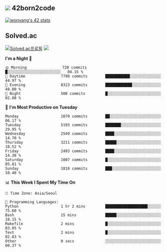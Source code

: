 
## <img src="https://img.shields.io/badge/-000000?style=flat&logo=42&logoColor=white"> 42born2code
<!--[![wonyang's 42 stats](https://badge42.vercel.app/api/v2/cl5nhe5b6007809kydha7ht42/stats?cursusId=21&coalitionId=88)](https://profile.intra.42.fr/users/wonyang)-->

[![wonyang's 42 stats](https://badge.mediaplus.ma/starryblue/wonyang?1337Badge=off&UM6P=off)](https://github.com/oakoudad/badge42)

## Solved.ac
[![Solved.ac프로필](http://mazassumnida.wtf/api/v2/generate_badge?boj=bennyws)](https://solved.ac/bennyws)
<a href="https://solved.ac/bennyws"><img src="http://mazandi.herokuapp.com/api?handle=bennyws&theme=cold"/></a>

<!--START_SECTION:waka-->
**I'm a Night 🦉** 

```text
🌞 Morning                720 commits         █░░░░░░░░░░░░░░░░░░░░░░░░   04.15 % 
🌆 Daytime                7798 commits        ███████████░░░░░░░░░░░░░░   44.97 % 
🌃 Evening                8323 commits        ████████████░░░░░░░░░░░░░   48.00 % 
🌙 Night                  500 commits         █░░░░░░░░░░░░░░░░░░░░░░░░   02.88 % 
```
📅 **I'm Most Productive on Tuesday** 

```text
Monday                   1070 commits        ██░░░░░░░░░░░░░░░░░░░░░░░   06.17 % 
Tuesday                  5193 commits        ███████░░░░░░░░░░░░░░░░░░   29.95 % 
Wednesday                2549 commits        ████░░░░░░░░░░░░░░░░░░░░░   14.70 % 
Thursday                 3211 commits        █████░░░░░░░░░░░░░░░░░░░░   18.52 % 
Friday                   2493 commits        ████░░░░░░░░░░░░░░░░░░░░░   14.38 % 
Saturday                 1007 commits        █░░░░░░░░░░░░░░░░░░░░░░░░   05.81 % 
Sunday                   1818 commits        ███░░░░░░░░░░░░░░░░░░░░░░   10.48 % 
```


📊 **This Week I Spent My Time On** 

```text
🕑︎ Time Zone: Asia/Seoul

💬 Programming Languages: 
Python                   1 hr 2 mins         ███████████████████░░░░░░   75.60 % 
Bash                     15 mins             █████░░░░░░░░░░░░░░░░░░░░   18.15 % 
Makefile                 2 mins              █░░░░░░░░░░░░░░░░░░░░░░░░   03.05 % 
Text                     2 mins              █░░░░░░░░░░░░░░░░░░░░░░░░   02.83 % 
Other                    0 secs              ░░░░░░░░░░░░░░░░░░░░░░░░░   00.37 % 
```


<!--END_SECTION:waka-->
